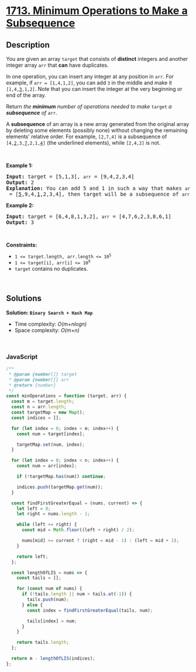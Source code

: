 # [1713. Minimum Operations to Make a Subsequence](https://leetcode.com/problems/minimum-operations-to-make-a-subsequence)

## Description

<div class="elfjS" data-track-load="description_content"><p>You are given an array <code>target</code> that consists of <strong>distinct</strong> integers and another integer array <code>arr</code> that <strong>can</strong> have duplicates.</p>

<p>In one operation, you can insert any integer at any position in <code>arr</code>. For example, if <code>arr = [1,4,1,2]</code>, you can add <code>3</code> in the middle and make it <code>[1,4,<u>3</u>,1,2]</code>. Note that you can insert the integer at the very beginning or end of the array.</p>

<p>Return <em>the <strong>minimum</strong> number of operations needed to make </em><code>target</code><em> a <strong>subsequence</strong> of </em><code>arr</code><em>.</em></p>

<p>A <strong>subsequence</strong> of an array is a new array generated from the original array by deleting some elements (possibly none) without changing the remaining elements' relative order. For example, <code>[2,7,4]</code> is a subsequence of <code>[4,<u>2</u>,3,<u>7</u>,2,1,<u>4</u>]</code> (the underlined elements), while <code>[2,4,2]</code> is not.</p>

<p>&nbsp;</p>
<p><strong class="example">Example 1:</strong></p>

<pre><strong>Input:</strong> target = [5,1,3], <code>arr</code> = [9,4,2,3,4]
<strong>Output:</strong> 2
<strong>Explanation:</strong> You can add 5 and 1 in such a way that makes <code>arr</code> = [<u>5</u>,9,4,<u>1</u>,2,3,4], then target will be a subsequence of <code>arr</code>.
</pre>

<p><strong class="example">Example 2:</strong></p>

<pre><strong>Input:</strong> target = [6,4,8,1,3,2], <code>arr</code> = [4,7,6,2,3,8,6,1]
<strong>Output:</strong> 3
</pre>

<p>&nbsp;</p>
<p><strong>Constraints:</strong></p>

<ul>
	<li><code>1 &lt;= target.length, arr.length &lt;= 10<sup>5</sup></code></li>
	<li><code>1 &lt;= target[i], arr[i] &lt;= 10<sup>9</sup></code></li>
	<li><code>target</code> contains no duplicates.</li>
</ul>
</div>

<p>&nbsp;</p>

## Solutions

**Solution: `Binary Search + Hash Map`**

- Time complexity: <em>O(m+nlogn)</em>
- Space complexity: <em>O(m+n)</em>

<p>&nbsp;</p>

### **JavaScript**

```js
/**
 * @param {number[]} target
 * @param {number[]} arr
 * @return {number}
 */
const minOperations = function (target, arr) {
  const m = target.length;
  const n = arr.length;
  const targetMap = new Map();
  const indices = [];

  for (let index = 0; index < m; index++) {
    const num = target[index];

    targetMap.set(num, index);
  }

  for (let index = 0; index < n; index++) {
    const num = arr[index];

    if (!targetMap.has(num)) continue;

    indices.push(targetMap.get(num));
  }

  const findFirstGreaterEqual = (nums, current) => {
    let left = 0;
    let right = nums.length - 1;

    while (left <= right) {
      const mid = Math.floor((left + right) / 2);

      nums[mid] >= current ? (right = mid - 1) : (left = mid + 1);
    }

    return left;
  };

  const lengthOfLIS = nums => {
    const tails = [];

    for (const num of nums) {
      if (!tails.length || num > tails.at(-1)) {
        tails.push(num);
      } else {
        const index = findFirstGreaterEqual(tails, num);

        tails[index] = num;
      }
    }

    return tails.length;
  };

  return m - lengthOfLIS(indices);
};
```
